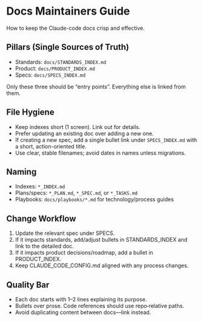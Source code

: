 # Docs Maintainers Guide

How to keep the Claude-code docs crisp and effective.

## Pillars (Single Sources of Truth)

- Standards: `docs/STANDARDS_INDEX.md`
- Product: `docs/PRODUCT_INDEX.md`
- Specs: `docs/SPECS_INDEX.md`

Only these three should be “entry points”. Everything else is linked from them.

## File Hygiene

- Keep indexes short (1 screen). Link out for details.
- Prefer updating an existing doc over adding a new one.
- If creating a new spec, add a single bullet link under `SPECS_INDEX.md` with a short, action-oriented title.
- Use clear, stable filenames; avoid dates in names unless migrations.

## Naming

- Indexes: `*_INDEX.md`
- Plans/specs: `*_PLAN.md`, `*_SPEC.md`, or `*_TASKS.md`
- Playbooks: `docs/playbooks/*.md` for technology/process guides

## Change Workflow

1) Update the relevant spec under SPECS.
2) If it impacts standards, add/adjust bullets in STANDARDS_INDEX and link to the detailed doc.
3) If it impacts product decisions/roadmap, add a bullet in PRODUCT_INDEX.
4) Keep CLAUDE_CODE_CONFIG.md aligned with any process changes.

## Quality Bar

- Each doc starts with 1–2 lines explaining its purpose.
- Bullets over prose. Code references should use repo‑relative paths.
- Avoid duplicating content between docs—link instead.

